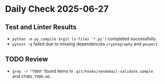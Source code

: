 # Daily Check 2025-06-27

## Test and Linter Results
- `python -m py_compile $(git ls-files '*.py')` completed successfully.
- `pytest -q` failed due to missing dependencies `cryptography` and `pexpect`.

## TODO Review
- `grep -r "TODO"` found items in `.git/hooks/sendemail-validate.sample` and `STUBS_TODO.md`.
